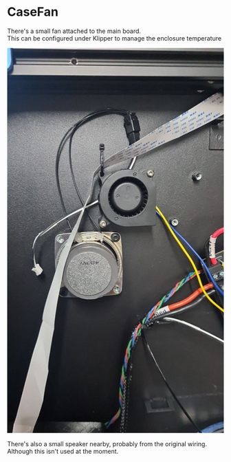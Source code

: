 # CaseFan

There's a small fan attached to the main board.  
This can be configured under Klipper to manage the enclosure temperature

![CaseFan1.jpg](images/CaseFan1.jpg)

There's also a small speaker nearby, probably from the original wiring.  
Although this isn't used at the moment.
